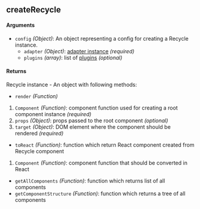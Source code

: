 ## createRecycle

#### Arguments
* `config` *(Object)*: An object representing a config for creating a Recycle instance.
  * `adapter` *(Object)*: [adapter instance](adapter.md) *(required)*
  * `plugins` *(array)*: list of [plugins](Plugins.md) *(optional)*

#### Returns
Recycle instance - An object with following methods:
 * `render` *(Function)*
  1. `Component` *(Function)*: component function used for creating a root component instance *(required)*
  1. `props` *(Object)*: props passed to the root component *(optional)*
  1. `target` *(Object)*: DOM element where the component should be rendered *(required)*
 * `toReact` *(Function)*: function which return React component created from Recycle component
  1. `Component` *(Function)*: component function that should be converted in React
 * `getAllComponents` *(Function)*: function which returns list of all components
 * `getComponentStructure` *(Function)*: function which returns a tree of all components